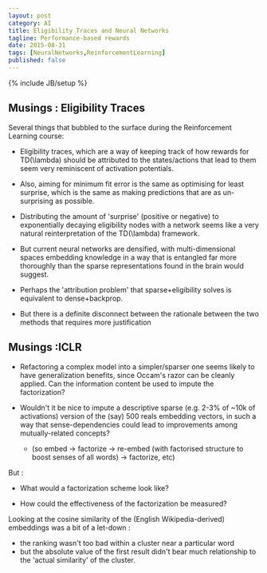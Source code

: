 ```yaml
---
layout: post
category: AI
title: Eligibility Traces and Neural Networks
tagline: Performance-based rewards
date: 2015-08-31
tags: [NeuralNetworks,ReinforcementLearning]
published: false
---
```

{% include JB/setup %}

Musings : Eligibility Traces
------------------------------------------------

Several things that bubbled to the surface during the Reinforcement Learning course:

*  Eligibility traces, which are a way of keeping track of how rewards for TD(\lambda) should be attributed
to the states/actions that lead to them seem very reminiscent of activation potentials.

*  Also, aiming for minimum fit error is the same as optimising for least surprise, which is the same as
making predictions that are as un-surprising as possible.  

*  Distributing the amount of 'surprise' (positive or negative) to exponentially decaying eligibility
nodes with a network seems like a very natural reinterpretation of the TD(\lambda) framework.

*  But current neural networks are densified, with multi-dimensional spaces embedding knowledge
in a way that is entangled far more thoroughly than the sparse representations found in the brain
would suggest.  

*  Perhaps the 'attribution problem' that sparse+eligibility solves is equivalent to dense+backprop.   

*  But there is a definite disconnect between the rationale between the two methods that requires
more justification


Musings :ICLR
------------------------


*  Refactoring a complex model into a simpler/sparser one seems likely to have generalization benefits,
since Occam's razor can be cleanly applied.  Can the information content be used to impute the factorization?

*  Wouldn't it be nice to impute a descriptive sparse (e.g. 2-3% of ~10k of activations) version of the 
(say) 500 reals embedding vectors, in such a way that sense-dependencies could lead to improvements
among mutually-related concepts?  
   +  (so embed -> factorize -> re-embed (with factorised structure to boost senses of all words) -> factorize, etc)

But :

*  What would a factorization scheme look like?

*  How could the effectiveness of the factorization be measured?

Looking at the cosine similarity of the (English Wikipedia-derived) embeddings was 
a bit of a let-down : 

*  the ranking wasn't too bad within a cluster near a particular word
*  but the absolute value of the first result didn't bear much relationship 
   to the 'actual similarity' of the cluster.

